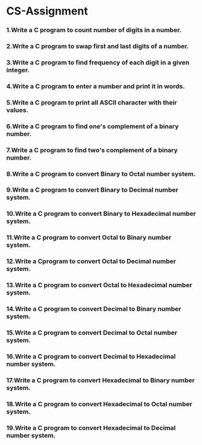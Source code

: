 # CS-Assignment
### 1.Write a C program to count number of digits in a number. 
### 2.Write a C program to swap first and last digits of a number.
### 3.Write a C program to find frequency of each digit in a given integer.
### 4.Write a C program to enter a number and print it in words.
### 5.Write a C program to print all ASCII character with their values.
### 6.Write a C program to find one's complement of a binary number.
### 7.Write a C program to find two's complement of a binary number.
### 8.Write a C program to convert Binary to Octal number system.
### 9.Write a C program to convert Binary to Decimal number system.
### 10.Write a C program to convert Binary to Hexadecimal number system.
### 11.Write a C program to convert Octal to Binary number system.
### 12.Write a Cprogram to convert Octal to Decimal number system.
### 13.Write a C program to convert Octal to Hexadecimal number system.
### 14.Write a C program to convert Decimal to Binary number system.
### 15.Write a C program to convert Decimal to Octal number system.
### 16.Write a C program to convert Decimal to Hexadecimal number system.
### 17.Write a C program to convert Hexadecimal to Binary number system.
### 18.Write a C program to convert Hexadecimal to Octal number system.
### 19.Write a C program to convert Hexadecimal to Decimal number system.
